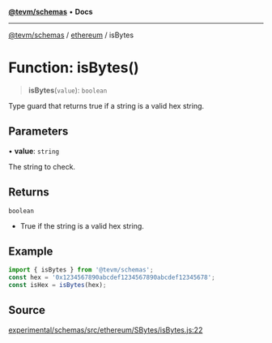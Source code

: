 [**@tevm/schemas**](../../README.md) • **Docs**

***

[@tevm/schemas](../../modules.md) / [ethereum](../README.md) / isBytes

# Function: isBytes()

> **isBytes**(`value`): `boolean`

Type guard that returns true if a string is a valid hex string.

## Parameters

• **value**: `string`

The string to check.

## Returns

`boolean`

- True if the string is a valid hex string.

## Example

```javascript
import { isBytes } from '@tevm/schemas';
const hex = '0x1234567890abcdef1234567890abcdef12345678';
const isHex = isBytes(hex);
```

## Source

[experimental/schemas/src/ethereum/SBytes/isBytes.js:22](https://github.com/evmts/tevm-monorepo/blob/main/experimental/schemas/src/ethereum/SBytes/isBytes.js#L22)
